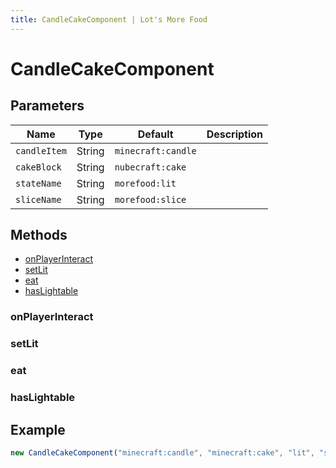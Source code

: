 ```yaml
---
title: CandleCakeComponent | Lot's More Food
---
```


# CandleCakeComponent

## Parameters

| Name         | Type   | Default            | Description |
| ------------ | ------ | ------------------ | ----------- |
| `candleItem` | String | `minecraft:candle` |             |
| `cakeBlock`  | String | `nubecraft:cake`   |             |
| `stateName`  | String | `morefood:lit`     |             |
| `sliceName`  | String | `morefood:slice`   |             |

## Methods

- [onPlayerInteract](#onplayerinteract)
- [setLit](#setlit)
- [eat](#eat)
- [hasLightable](#haslightable)

### onPlayerInteract

### setLit

### eat

### hasLightable

## Example

```js
new CandleCakeComponent("minecraft:candle", "minecraft:cake", "lit", "slice");
```
